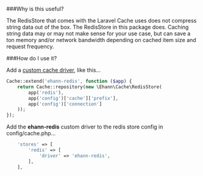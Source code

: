 ###Why is this useful?

The RedisStore that comes with the Laravel Cache uses does not compress string data out of the box.
  The RedisStore in this package does. Caching string data may or may not make sense for your use case, 
  but can save a ton memory and/or network bandwidth depending on cached item size and request frequency.

###How do I use it?

Add a [custom cache driver](https://laravel.com/docs/5.3/cache#adding-custom-cache-drivers), like this...

```php
Cache::extend('ehann-redis', function ($app) {
    return Cache::repository(new \Ehann\Cache\RedisStore(
        app('redis'),
        app('config')['cache']['prefix'],
        app('config')['connection']
    ));
});
```

Add the **ehann-redis** custom driver to the redis store config in config/cache.php...

```php
    'stores' => [
        'redis' => [
            'driver' => 'ehann-redis',
        ],
    ],
```
